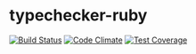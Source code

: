 typechecker-ruby
================

[![Build Status](https://travis-ci.org/tcdl-utn/typechecker-ruby.svg)](https://travis-ci.org/tcdl-utn/typechecker-ruby)
[![Code Climate](https://codeclimate.com/github/tcdl-utn/typechecker-ruby/badges/gpa.svg)](https://codeclimate.com/github/tcdl-utn/typechecker-ruby)
[![Test Coverage](https://codeclimate.com/github/tcdl-utn/typechecker-ruby/badges/coverage.svg)](https://codeclimate.com/github/tcdl-utn/typechecker-ruby)
